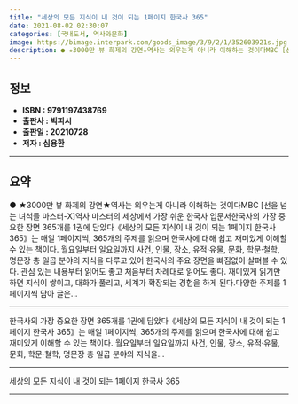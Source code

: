```yaml
---
title: "세상의 모든 지식이 내 것이 되는 1페이지 한국사 365"
date: 2021-08-02 02:30:07
categories: [국내도서, 역사와문화]
image: https://bimage.interpark.com/goods_image/3/9/2/1/352603921s.jpg
description: ● ★3000만 뷰 화제의 강연★역사는 외우는게 아니라 이해하는 것이다MBC [선을 넘는 녀석들 마스터-X]역사 마스터의 세상에서 가장 쉬운 한국사 입문서한국사의 가장 중요한 장면 365개를 1권에 담았다《세상의 모든 지식이 내 것이 되는 1페이지 한국사 365》는 매일 1페이지씩,
---
```


## **정보**

- **ISBN : 9791197438769**
- **출판사 : 빅피시**
- **출판일 : 20210728**
- **저자 : 심용환**

------



## **요약**

●  ★3000만 뷰 화제의 강연★역사는 외우는게 아니라 이해하는 것이다MBC [선을 넘는 녀석들 마스터-X]역사 마스터의 세상에서 가장 쉬운 한국사 입문서한국사의 가장 중요한 장면 365개를 1권에 담았다《세상의 모든 지식이 내 것이 되는 1페이지 한국사 365》는 매일 1페이지씩, 365개의 주제를 읽으며 한국사에 대해 쉽고 재미있게 이해할 수 있는 책이다. 월요일부터 일요일까지 사건, 인물, 장소, 유적·유물, 문화, 학문·철학, 명문장 총 일곱 분야의 지식을 다루고 있어 한국사의 주요 장면을 빠짐없이 살펴볼 수 있다. 관심 있는 내용부터 읽어도 좋고 처음부터 차례대로 읽어도 좋다. 재미있게 읽기만 하면 지식이 쌓이고, 대화가 풀리고, 세계가 확장되는 경험을 하게 된다.다양한 주제를 1페이지씩 담아 글은...

------

한국사의 가장 중요한 장면 365개를 1권에 담았다《세상의 모든 지식이 내 것이 되는 1페이지 한국사 365》는 매일 1페이지씩, 365개의 주제를 읽으며 한국사에 대해 쉽고 재미있게 이해할 수 있는 책이다. 월요일부터 일요일까지 사건, 인물, 장소, 유적·유물, 문화, 학문·철학, 명문장 총 일곱 분야의 지식을... 

------


세상의 모든 지식이 내 것이 되는 1페이지 한국사 365 

------


